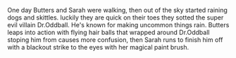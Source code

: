 One day Butters and Sarah were walking, then out of the sky started raining dogs and skittles. luckily they are quick on their toes they sotted the super evil villain  Dr.Oddball. He's known for making uncommon things rain. Butters leaps into action with flying hair balls that wrapped around Dr.Oddball stoping him from causes more confusion, then Sarah runs to finish him off with a blackout strike to the eyes with her magical paint brush. 
